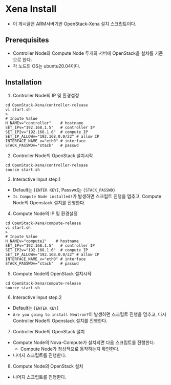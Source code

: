 # Xena Install
- 이 게시글은 ARM서버기반 OpenStack-Xena 설치 스크립트이다.

## Prerequisites
- Controller Node와 Compute Node 두개의 서버에 OpenStack을 설치를 기준으로 한다.
- 각 노드의 OS는 ubuntu20.04이다.


## Installation
1. Controller Node의 IP 및 환경설정
```
cd OpenStack-Xena/controller-release
vi start.sh
>
# Inpute Value
H_NAMEv="controller"    # hostname
SET_IPv="192.168.1.5"   # controller IP
SET_IP2v="192.168.1.6"  # compute IP
SET_IP_ALLOWv="192.168.0.0/22" # allow IP
INTERFACE_NAME_v="eth0" # interface
STACK_PASSWDv="stack"   # passwd 
```

2. Controller Node의 OpenStack 설치시작 
```
cd OpenStack-Xena/controller-release
source start.sh
```

3. Interactive Input step.1 
- Default는 `[ENTER KEY]`, Passwd는 `{STACK_PASSWD}`
- `Is Compute Node installed?`가 발생하면 스크립트 진행을 멈추고, Compute Node의 Openstack 설치를 진행한다.

4. Compute Node의 IP 및 환경설정
```
cd OpenStack-Xena/compute-release
vi start.sh
>
# Inpute Value
H_NAMEv="compute1"    # hostname
SET_IPv="192.168.1.5"   # controller IP
SET_IP2v="192.168.1.6"  # compute IP
SET_IP_ALLOWv="192.168.0.0/22" # allow IP
INTERFACE_NAME_v="eth0" # interface
STACK_PASSWDv="stack"   # passwd 
```

5. Compute Node의 OpenStack 설치시작 
```
cd OpenStack-Xena/compute-release
source start.sh
```

6. Interactive Input step.2
- Default는 `[ENTER KEY]`
- `Are you going to install Neutron?`이 발생하면 스크립트 진행을 멈추고, 다시 Controller Node의 Openstack 설치를 진행한다.

7. Controller Node의 OpenStack 설치
- Compute Node의 Nova-Compute가 설치되면 다음 스크립트를 진행한다.
  - Compute Node가 정상적으로 동작하는지 확인한다.
- 나머지 스크립트를 진행한다.

8. Compute Node의 OpenStack 설치
- 나머지 스크립트를 진행한다.




